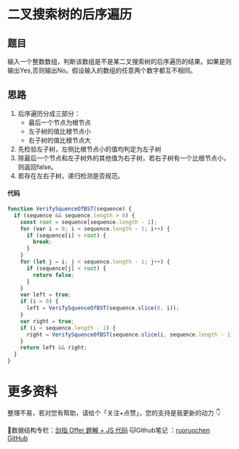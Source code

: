 # 二叉搜索树的后序遍历

## 题目

输入一个整数数组，判断该数组是不是某二叉搜索树的后序遍历的结果。如果是则输出Yes,否则输出No。假设输入的数组的任意两个数字都互不相同。

## 思路

1. 后序遍历分成三部分：
   - 最后一个节点为根节点
   - 左子树的值比根节点小
   - 右子树的值比根节点大
2. 先检验左子树，左侧比根节点小的值均判定为左子树
3. 除最后一个节点和左子树外的其他值为右子树，若右子树有一个比根节点小，则返回false。
4. 若存在左右子树，递归检测是否规范。

#### 代码

```js
function VerifySquenceOfBST(sequence) {
  if (sequence && sequence.length > 0) {
    const root = sequence[sequence.length - 1];
    for (var i = 0; i < sequence.length - 1; i++) {
      if (sequence[i] > root) {
        break;
      }
    }
    for (let j = i; j < sequence.length - 1; j++) {
      if (sequence[j] < root) {
        return false;
      }
    }
    var left = true;
    if (i > 0) {
      left = VerifySquenceOfBST(sequence.slice(0, i));
    }
    var right = true;
    if (i < sequence.length - 1) {
      right = VerifySquenceOfBST(sequence.slice(i, sequence.length - 1))
    }
    return left && right;
  }
}
```

# 更多资料

整理不易，若对您有帮助，请给个「关注+点赞」，您的支持是我更新的动力 👇

📖数据结构专栏：[剑指 Offer 题解 + JS 代码](https://blog.csdn.net/weixin_43786756/category_10716516.html) 
🐱Github笔记 ：[ruoruochen GitHub](https://github.com/ruoruochen/front-end-note)